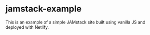 # jamstack-example

This is an example of a simple JAMstack site built using vanilla JS and deployed with Netlify.
